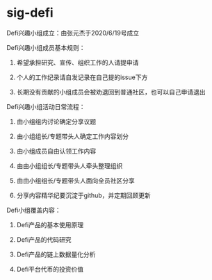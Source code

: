# sig-defi

Defi兴趣小组成立：由张元杰于2020/6/19号成立

Defi兴趣小组成员基本规则：

1. 希望承担研究、宣传、组织工作的人请提申请

2. 个人的工作纪录请自发记录在自己提的issue下方

3. 长期没有贡献的小组成员会被劝退回到普通社区，也可以自己申请退出

Defi兴趣小组活动日常流程：

1. 由小组组内讨论确定分享议题

2. 由小组组长/专题带头人确定工作内容划分

3. 由小组成员自由认领工作内容

4. 由由小组组长/专题带头人牵头整理组织

5. 由由小组组长/专题带头人面向全员社区分享

6. 分享内容精华纪要沉淀于github，并定期回顾更新

Defi小组覆盖内容：

1. Defi产品的基本使用原理

2. Defi产品的代码研究

3. Defi产品的链上数据量化分析

4. Defi平台代币的投资价值

